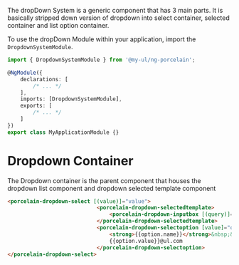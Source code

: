 The dropDown System is a generic component that has 3 main parts. It is basically stripped down version of dropdown into select container, selected container and list option container.

To use the dropDown Module within your application, import the `DropdownSystemModule`.

```typescript
import { DropdownSystemModule } from '@my-ul/ng-porcelain';

@NgModule({
	declarations: [
		/* ... */
	],
	imports: [DropdownSystemModule],
	exports: [
		/* ... */
	]
})
export class MyApplicationModule {}
```

# Dropdown Container

The Dropdown container is the parent component that houses the dropdown list component and dropdown selected template component

```HTML
<porcelain-dropdown-select [(value)]="value">
                            <porcelain-dropdown-selectedtemplate>
                                <porcelain-dropdown-inputbox [(query)]="searchText"></porcelain-dropdown-inputbox>
                            </porcelain-dropdown-selectedtemplate>
                            <porcelain-dropdown-selectoption [value]="option.value" *ngFor="let option of getValues(options)">
                                <strong>{{option.name}}</strong>&nbsp;&nbsp;<span style="font-size: 90%; color: #888">{{option.group}}</span><br>
                                {{option.value}}@ul.com
                            </porcelain-dropdown-selectoption>
</porcelain-dropdown-select>
```
